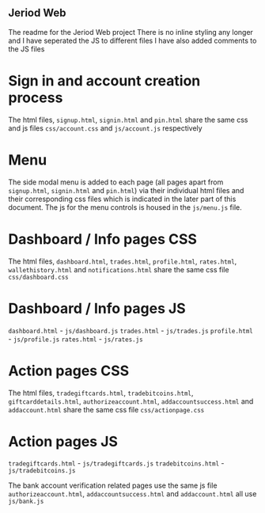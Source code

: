 ## Jeriod Web
The readme for the Jeriod Web project
There is no inline styling any longer and I have seperated the JS to different files
I have also added comments to the JS files 

# Sign in and account creation process

The html files, ```signup.html```, ```signin.html``` and ```pin.html``` share the same css and js files ```css/account.css``` and ```js/account.js``` respectively

# Menu
The side modal menu is added to each page (all pages apart from ```signup.html```, ```signin.html``` and ```pin.html```) via their individual html files and their corresponding css files which is indicated in the later part of this document. The js for the menu controls is housed in the ```js/menu.js``` file.

# Dashboard / Info pages CSS

The html files, ```dashboard.html```, ```trades.html```, ```profile.html```, ```rates.html```, ```wallethistory.html``` and ```notifications.html``` share the same css file ```css/dashboard.css```

# Dashboard / Info pages JS
```dashboard.html``` - ```js/dashboard.js```
```trades.html``` - ```js/trades.js```
```profile.html``` - ```js/profile.js```
```rates.html``` - ```js/rates.js```


# Action pages CSS

The html files, ```tradegiftcards.html```, ```tradebitcoins.html```, ```giftcarddetails.html```, ```authorizeaccount.html```, ```addaccountsuccess.html``` and ```addaccount.html``` share the same css file ```css/actionpage.css```

# Action pages JS
```tradegiftcards.html``` - ```js/tradegiftcards.js```
```tradebitcoins.html``` - ```js/tradebitcoins.js```

The bank account verification related pages use the same js file 
```authorizeaccount.html```, ```addaccountsuccess.html``` and ```addaccount.html``` all use ```js/bank.js```




